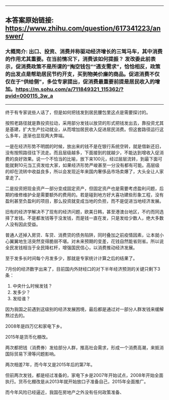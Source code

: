 ----------------------------------------
## 本答案原始链接: https://www.zhihu.com/question/617341223/answer/
### 大概简介: 出口、投资、消费并称驱动经济增长的三驾马车，其中消费的作用尤其重要。在当前情况下，消费该如何提振？ 发改委此前表示，促消费政策不是所谓的“掏空钱包”“透支需求”，恰恰相反，政策的出发点是帮助居民节约开支，买到物美价廉的商品。促进消费不仅仅在于“供给侧”，多位专家提出，促消费最重要前提是居民收入的增加。https://m.sohu.com/a/711849321_115362/?pvid=000115_3w_a
----------------------------------------
终于有专家说些人话了，但是如何把钱发到居民腰包里这点是需要探讨的。

按照老路径就是靠投资拉动，采用部分发钱以放贷的形式把钱发出去，靠投资尤其是基建，扩大生产拉动就业，从而增加居民收入促进居民消费。但这套路径运行这么多年，逐渐也显现两大弊端。

一是在经济形势不明朗的时候，放出来的钱不是在银行系统空转，就是借新还旧，没有按照路径往下流走。而且层级越多，下面接到的就越少，不能达到增收入促消费的良好效果。说一个不恰当的比喻，放下来100元，经过层层流转，到最下面可能就剩10元当工资发给大家，如果经济形势严峻甚至一分没有都有可能。高层级的却在流转中收益良多，所以会发现近年来国内奢侈品市场卖爆了，大头全让人家拿走了。

二是投资把现金资产一部分变成固定资产，但固定资产也是需要考虑盈利问题，后期的维修维护全是需要额外的费用的。若是碰到地方好大喜功建些形象工程，没有盈利甚至负盈利的项目，那么投资就变成当地的负担，而不是促进当地经济发展。

旧有的经济学解决不了现有的经济问题，欧美日韩，甚至港澳台地区，不约而同选择了发钱。不是都发钱等于没发钱，而是钱一直在发，只是发给少数人，绝大多数人没有因此受益。

普通人还掉入房贷、车贷、消费贷的债务陷阱，同时叠加之前疫情因素，让本就小心翼翼地生活突然变得脆弱不堪。对未来预期的变差，花钱自然能省则省。所以说全民发钱相当于全民降杠杆，增强国民信心，以消费推动经济发展。

至于发多长时间每个月发多少，那就是专家统计计算之后的结果了。

7月份的经济数字出来了，目前国内外财经口的对下半年经济预测的关键只剩下3条：

 1. 中央什么时候发钱？
 2. 发多少？
 3. 发给谁？

因为我国之前遇到这级别的经济发展困境，最后都是通过对一部分人群发钱来缓解熬过去的。

2008年是四万亿和家电下乡。

2015年是货币化棚改。

两次都把钱（消费券）发给部分人群，推高社会需求，形成一个消费高潮，来抵消国际贸易下滑等问题影响。

两次相差7年，而今年又是2015年后的第7年。

但前两次发钱，都是经过准备的，家电下乡是2007年开始试点，2008年开始全面执行。货币化棚改是从2013年就开始放口子准备自己，2015年全面推广。

而今年风险已经逼近，我国在房地产之外没有任何政策准备、